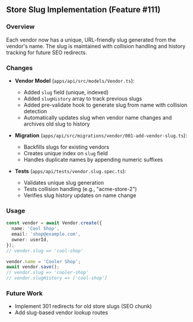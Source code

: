 ## Store Slug Implementation (Feature #111)

### Overview

Each vendor now has a unique, URL-friendly slug generated from the vendor's name. The slug is maintained with collision handling and history tracking for future SEO redirects.

### Changes

- **Vendor Model** (`apps/api/src/models/Vendor.ts`):
  - Added `slug` field (unique, indexed)
  - Added `slugHistory` array to track previous slugs
  - Added pre-validate hook to generate slug from name with collision detection
  - Automatically updates slug when vendor name changes and archives old slug to history

- **Migration** (`apps/api/src/migrations/vendor/001-add-vendor-slug.ts`):
  - Backfills slugs for existing vendors
  - Creates unique index on `slug` field
  - Handles duplicate names by appending numeric suffixes

- **Tests** (`apps/api/tests/vendor.slug.spec.ts`):
  - Validates unique slug generation
  - Tests collision handling (e.g., "acme-store-2")
  - Verifies slug history updates on name change

### Usage

```typescript
const vendor = await Vendor.create({
  name: 'Cool Shop',
  email: 'shop@example.com',
  owner: userId,
});
// vendor.slug => 'cool-shop'

vendor.name = 'Cooler Shop';
await vendor.save();
// vendor.slug => 'cooler-shop'
// vendor.slugHistory => ['cool-shop']
```

### Future Work

- Implement 301 redirects for old store slugs (SEO chunk)
- Add slug-based vendor lookup routes
